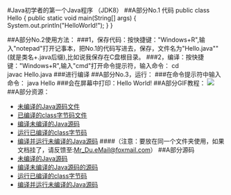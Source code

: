 #Java初学者的第一个Java程序 （JDK8）
##A部分No.1 代码
     public class Hello {
         public static void main(String[] args) {
    		System.out.println("HelloWorld!");
	    }
    }

##A部分No.2使用方法：
###1，保存代码：按快捷键："Windows+R",输入"notepad"打开记事本，把No.1的代码写进去，保存，文件名为"Hello.java"" (就是类名+.java后缀),比如说我保存在C盘根目录。
###2，编译：按快捷键："Windows+R",输入"cmd"打开命令提示符，输入命令：
    cd \
    javac Hello.java
###进行编译
##A部分No.3，运行：
###在命令提示符中输入命令：
    java Hello
###会在屏幕中打印：Hello World!
##A部分GIF教程：
![](https://github.com/WeChat666/Java_/raw/master/cs.gif)
##A部分资源：
* [未编译的Java源码文件](https://mail.163.com/js6/read/readdata.jsp?sid=EAflmQZZrmZMZCuCkQZZOEtYUGKSIAVz&mid=418:xtbBogJLvlaDwlOhcwABsC&part=3&mode=download&l=read&action=download_attach) 
* [已编译的class字节码文件](https://github.com/WeChat666/Java_/raw/master/Hello.class)
* [编译未编译的Java源码](https://sz-yun-ftn.weiyun.com/ftn_handler/26d59ecfe85239eae2a5c3538e1e029a6d4eee0eed39de614954d46c6df53244759679ed982584fefba3c92596aedd44d061ca8952efaa4a43b99aa21e812eed/%E7%BC%96%E8%AF%91%E6%9C%AA%E7%BC%96%E8%AF%91Java%E6%BA%90%E7%A0%81.bat?fname=%E7%BC%96%E8%AF%91%E6%9C%AA%E7%BC%96%E8%AF%91Java%E6%BA%90%E7%A0%81.bat&from=30013&version=3.3.3.3&uin=2234706746)
* [运行已编译的class字节码](https://sz-btfs-v2-yun-ftn.weiyun.com/ftn_handler/8f96d6d2a1b17ecac0a9a47ae06bbcb1a00e7d56c92dbd388e7ecf3d988a85bd0487194d34fb0adedd454137129b8e1564d99b2ef6c688222b51a90bb3a69b69/%E8%BF%90%E8%A1%8C%E5%B7%B2%E7%BC%96%E8%AF%91%E7%9A%84class%E5%AD%97%E8%8A%82%E7%A0%81.bat?fname=%E8%BF%90%E8%A1%8C%E5%B7%B2%E7%BC%96%E8%AF%91%E7%9A%84class%E5%AD%97%E8%8A%82%E7%A0%81.bat&from=30013&version=3.3.3.3&uin=2234706746)
* [编译并运行未编译的Java源码](https://sz-btfs-v2-yun-ftn.weiyun.com/ftn_handler/5f26828c14d9ba049e76fe2f7f8680e6e851b5a0862d010bc58dc4c01880d0b13ad4fa775670e6ab6d8defd043d0fcc7cb0e445f1c6f65d7b5654a4afc3b9a01/%E8%BF%90%E8%A1%8C%E5%B7%B2%E7%BC%96%E8%AF%91%E7%9A%84class%E5%AD%97%E8%8A%82%E7%A0%81.bat?fname=%E8%BF%90%E8%A1%8C%E5%B7%B2%E7%BC%96%E8%AF%91%E7%9A%84class%E5%AD%97%E8%8A%82%E7%A0%81.bat&from=30013&version=3.3.3.3&uin=2234706746)
####（注意：要放在同一个文件夹使用，如果文档挂了，请反馈至:Mr_Du.eMail@foxmail.com）
##A部分源码
* [未编译的Java源码](https://github.com/WeChat666/Java_/blob/master/Hello.java)
* [编译未编译的Java源码的源码](https://github.com/WeChat666/Java_/blob/master/%E7%BC%96%E8%AF%91%E6%9C%AA%E7%BC%96%E8%AF%91Java%E6%BA%90%E7%A0%81.bat)
* [运行已编译的class字节码](https://github.com/WeChat666/Java_/blob/master/%E8%BF%90%E8%A1%8C%E5%B7%B2%E7%BC%96%E8%AF%91%E7%9A%84class%E5%AD%97%E8%8A%82%E7%A0%81.bat)
* [编译并运行未编译的Java源码](https://github.com/WeChat666/Java_/blob/master/%E7%BC%96%E8%AF%91%E5%B9%B6%E8%BF%90%E8%A1%8C%E6%9C%AA%E7%BC%96%E8%AF%91%E7%9A%84Java%E6%BA%90%E7%A0%81.bat)
